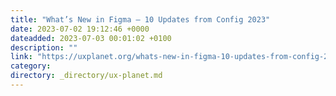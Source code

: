 ```yaml
---
title: "What’s New in Figma — 10 Updates from Config 2023"
date: 2023-07-02 19:12:46 +0000
dateadded: 2023-07-03 00:01:02 +0100
description: ""
link: "https://uxplanet.org/whats-new-in-figma-10-updates-from-config-2023-c1651012835?source=rss----819cc2aaeee0---4"
category:
directory: _directory/ux-planet.md
---
```

